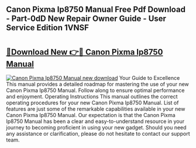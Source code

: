 ## Canon Pixma Ip8750 Manual Free Pdf Download - Part-0dD New Repair Owner Guide - User Service Edition 1VNSF

# <h2><a href="http://cf22580.oget.top/?id=Canon+Pixma+Ip8750+Manual">🔗Download New 👉🔴 Canon Pixma Ip8750 Manual</a></h2>

[![Canon Pixma Ip8750 Manual new download](https://i.imgur.com/5g1atiW.png)](http://cf22580.oget.top/?id=Canon+Pixma+Ip8750+Manual)
Your Guide to Excellence This manual provides a detailed roadmap for mastering the use of your new Canon Pixma Ip8750 Manual. Follow along to ensure optimal performance and enjoyment. Operating Instructions This manual outlines the correct operating procedures for your new Canon Pixma Ip8750 Manual. List of features are just some of the remarkable capabilities available in your new Canon Pixma Ip8750 Manual. Our expectation is that the Canon Pixma Ip8750 Manual has been a clear and easy-to-understand resource in your journey to becoming proficient in using your new gadget. Should you need any assistance or clarification, please do not hesitate to contact our support team.
